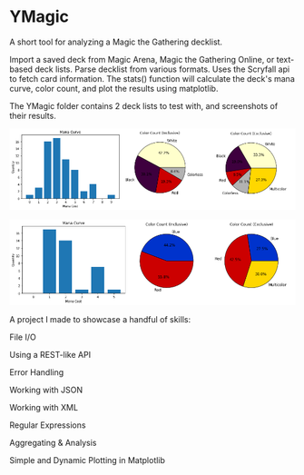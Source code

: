 # YMagic
A short tool for analyzing a Magic the Gathering decklist.

Import a saved deck from Magic Arena, Magic the Gathering Online, or text-based deck lists. Parse decklist from various formats. Uses the Scryfall api to fetch card information. The stats() function will calculate the deck's mana curve, color count, and plot the results using matplotlib.

The YMagic folder contains 2 deck lists to test with, and screenshots of their results.

![](https://github.com/jonesnoah19/YMagic/blob/main/YMagic/Fig_1.png)

![](https://github.com/jonesnoah19/YMagic/blob/main/YMagic/Fig_2.png)

A project I made to showcase a handful of skills:

File I/O

Using a REST-like API

Error Handling

Working with JSON

Working with XML

Regular Expressions

Aggregating & Analysis

Simple and Dynamic Plotting in Matplotlib
